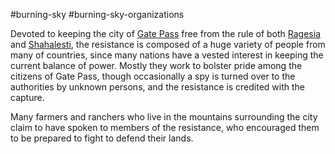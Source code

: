 #burning-sky #burning-sky-organizations

Devoted to keeping the city of [Gate Pass](./Gate%20Pass.md) free from the rule of both [Ragesia](./Ragesia.md) and [Shahalesti](./Shahalesti.md), the resistance is composed of a huge variety of people from many of countries, since many nations have a vested interest in keeping the current balance of power. Mostly they work to bolster pride among the citizens of Gate Pass, though occasionally a spy is turned over to the authorities by unknown persons, and the resistance is credited with the capture. 

Many farmers and ranchers who live in the mountains surrounding the city claim to have spoken to members of the resistance, who encouraged them to be prepared to fight to defend their lands.
